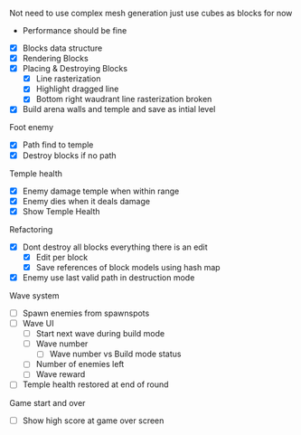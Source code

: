 Not need to use complex mesh generation just use cubes as blocks for now
- Performance should be fine

- [x] Blocks data structure
- [x] Rendering Blocks
- [x] Placing & Destroying Blocks
	- [x] Line rasterization
	- [x] Highlight dragged line
	- [x] Bottom right waudrant line rasterization broken
- [x] Build arena walls and temple and save as intial level

Foot enemy
- [x] Path find to temple
- [x] Destroy blocks if no path

Temple health
- [x] Enemy damage temple when within range
- [x] Enemy dies when it deals damage
- [x] Show Temple Health

Refactoring
- [x] Dont destroy all blocks everything there is an edit
	- [x] Edit per block
	- [x] Save references of block models using hash map
- [x] Enemy use last valid path in destruction mode

Wave system
- [ ] Spawn enemies from spawnspots
- [ ] Wave UI
	- [ ] Start next wave during build mode
	- [ ] Wave number
		- [ ]  Wave number vs Build mode status
	- [ ] Number of enemies left
	- [ ] Wave reward
- [ ] Temple health restored at end of round

Game start and over
- [ ] Show high score at game over screen